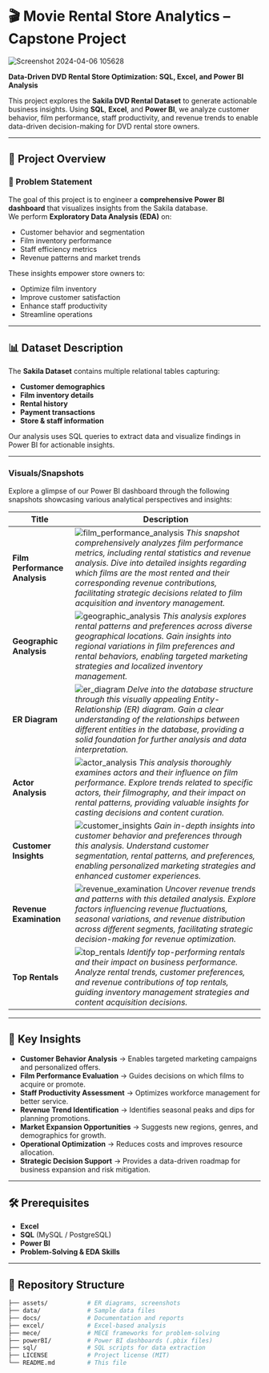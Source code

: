 # 🎬 Movie Rental Store Analytics – Capstone Project  


![Screenshot 2024-04-06 105628](https://github.com/virajbhutada/PowerBI-Projects/assets/143819712/c1ae307e-2a62-466d-9f3c-33ed614eb8fc)


**Data-Driven DVD Rental Store Optimization: SQL, Excel, and Power BI Analysis**  

This project explores the **Sakila DVD Rental Dataset** to generate actionable business insights. Using **SQL**, **Excel**, and **Power BI**, we analyze customer behavior, film performance, staff productivity, and revenue trends to enable data-driven decision-making for DVD rental store owners.  

---

## 📌 Project Overview  

### 🎯 Problem Statement  
The goal of this project is to engineer a **comprehensive Power BI dashboard** that visualizes insights from the Sakila database.  
We perform **Exploratory Data Analysis (EDA)** on:  
- Customer behavior and segmentation  
- Film inventory performance  
- Staff efficiency metrics  
- Revenue patterns and market trends  

These insights empower store owners to:  
- Optimize film inventory  
- Improve customer satisfaction  
- Enhance staff productivity  
- Streamline operations  

---

## 📊 Dataset Description  
The **Sakila Dataset** contains multiple relational tables capturing:  
- **Customer demographics**  
- **Film inventory details**  
- **Rental history**  
- **Payment transactions**  
- **Store & staff information**  

Our analysis uses SQL queries to extract data and visualize findings in Power BI for actionable insights.  

---

### Visuals/Snapshots

Explore a glimpse of our Power BI dashboard through the following snapshots showcasing various analytical perspectives and insights:

| Title | Description |
| --- | --- |
| **Film Performance Analysis** |  ![film_performance_analysis](https://github.com/virajbhutada/PowerBI-Projects/assets/143819712/63475f2c-46e8-4a98-a394-c9f167382955) *This snapshot comprehensively analyzes film performance metrics, including rental statistics and revenue analysis. Dive into detailed insights regarding which films are the most rented and their corresponding revenue contributions, facilitating strategic decisions related to film acquisition and inventory management.*|
| **Geographic Analysis** | ![geographic_analysis](https://github.com/virajbhutada/PowerBI-Projects/assets/143819712/85a325e5-4b32-48ab-9c74-31427dd16a66)  *This analysis explores rental patterns and preferences across diverse geographical locations. Gain insights into regional variations in film preferences and rental behaviors, enabling targeted marketing strategies and localized inventory management.*|
| **ER Diagram** | ![er_diagram](https://github.com/virajbhutada/PowerBI-Projects/assets/143819712/8bd40000-274b-43d7-aa04-94edc5129e34) *Delve into the database structure through this visually appealing Entity-Relationship (ER) diagram. Gain a clear understanding of the relationships between different entities in the database, providing a solid foundation for further analysis and data interpretation.* |
| **Actor Analysis** | ![actor_analysis](https://github.com/virajbhutada/PowerBI-Projects/assets/143819712/33d06d56-dd5e-45cc-af1b-56d87efa3fbd)  *This analysis thoroughly examines actors and their influence on film performance. Explore trends related to specific actors, their filmography, and their impact on rental patterns, providing valuable insights for casting decisions and content curation.*|
| **Customer Insights** | ![customer_insights](https://github.com/virajbhutada/PowerBI-Projects/assets/143819712/05b350e2-1d1f-4d7c-b117-6868e2ea8209) *Gain in-depth insights into customer behavior and preferences through this analysis. Understand customer segmentation, rental patterns, and preferences, enabling personalized marketing strategies and enhanced customer experiences.*|
| **Revenue Examination** | ![revenue_examination](https://github.com/virajbhutada/PowerBI-Projects/assets/143819712/570556e5-7b75-4b12-917f-1c73e729600d) *Uncover revenue trends and patterns with this detailed analysis. Explore factors influencing revenue fluctuations, seasonal variations, and revenue distribution across different segments, facilitating strategic decision-making for revenue optimization.*|
| **Top Rentals** | ![top_rentals](https://github.com/virajbhutada/PowerBI-Projects/assets/143819712/283d0642-a564-4663-8e74-78284e7b259f)  *Identify top-performing rentals and their impact on business performance. Analyze rental trends, customer preferences, and revenue contributions of top rentals, guiding inventory management strategies and content acquisition decisions.*|

---

## 🧠 Key Insights  

- **Customer Behavior Analysis** → Enables targeted marketing campaigns and personalized offers.  
- **Film Performance Evaluation** → Guides decisions on which films to acquire or promote.  
- **Staff Productivity Assessment** → Optimizes workforce management for better service.  
- **Revenue Trend Identification** → Identifies seasonal peaks and dips for planning promotions.  
- **Market Expansion Opportunities** → Suggests new regions, genres, and demographics for growth.  
- **Operational Optimization** → Reduces costs and improves resource allocation.  
- **Strategic Decision Support** → Provides a data-driven roadmap for business expansion and risk mitigation.  

---

## 🛠️ Prerequisites  

- **Excel**  
- **SQL** (MySQL / PostgreSQL)  
- **Power BI**  
- **Problem-Solving & EDA Skills**  

---

## 📂 Repository Structure  

```bash
├── assets/           # ER diagrams, screenshots
├── data/             # Sample data files
├── docs/             # Documentation and reports
├── excel/            # Excel-based analysis
├── mece/             # MECE frameworks for problem-solving
├── powerBI/          # Power BI dashboards (.pbix files)
├── sql/              # SQL scripts for data extraction
├── LICENSE           # Project license (MIT)
└── README.md         # This file


